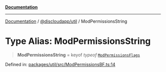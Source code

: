 [**Documentation**](../../../README.md)

***

[Documentation](../../../packages.md) / [@discloudapp/util](../README.md) / ModPermissionsString

# Type Alias: ModPermissionsString

> **ModPermissionsString** = keyof *typeof* [`ModPermissionsFlags`](../enumerations/ModPermissionsFlags.md)

Defined in: [packages/util/src/ModPermissionsBF.ts:14](https://github.com/discloud/discloud.app/blob/ff86a7704bdfa4b9011141068419f0a48ab50b8b/packages/util/src/ModPermissionsBF.ts#L14)

